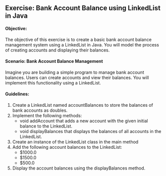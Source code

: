 ## Exercise: Bank Account Balance using LinkedList in Java

#### Objective:

The objective of this exercise is to create a basic bank account balance management system using a LinkedList in Java. You will model the process of creating accounts and displaying their balances.

#### Scenario: Bank Account Balance Management

Imagine you are building a simple program to manage bank account balances. Users can create accounts and view their balances. You will implement this functionality using a LinkedList.

#### Guidelines:

1. Create a LinkedList named accountBalances to store the balances of bank accounts as doubles.
2. Implement the following methods:
    - void addAccount that adds a new account with the given initial balance to the LinkedList.
    - void displayBalances that displays the balances of all accounts in the LinkedList.
3. Create an instance of the LinkedList class in the main method 
4. Add the following account balances to the LinkedList:
    - $1000.0
    - $1500.0
    - $500.0
5. Display the account balances using the displayBalances method.
